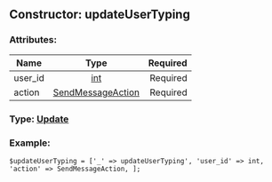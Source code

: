 ## Constructor: updateUserTyping  

### Attributes:

| Name     |    Type       | Required |
|----------|:-------------:|---------:|
|user\_id|[int](../types/int.md) | Required|
|action|[SendMessageAction](../types/SendMessageAction.md) | Required|


### Type: [Update](../types/Update.md)

### Example:


```
$updateUserTyping = ['_' => updateUserTyping', 'user_id' => int, 'action' => SendMessageAction, ];
```